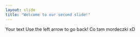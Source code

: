 ```yaml
---
layout: slide
title: "Welcome to our second slide!"
---
```

Your text
Use the left arrow to go back!
Co tam mordeczki xD
